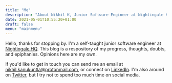 ```yaml
---
title: "Me"
description: "About Nikhil K, Junior Software Engineer at Nightingale HQ"
date: 2021-05-01T10:55:20+01:00
draft: false
menu: "mainmenu"
---
```


Hello, thanks for stopping by. I'm a self-taught junior software engineer at [Nightingale HQ](https://nightingalehq.ai/). This blog is a respository of my progress, thoughts, doubts, and epiphanies. Opinions here are my own.

If you'd like to get in touch you can send me an email at nikhil.kanukuntla@protonmail.com, or connect on [LinkedIn](https://www.linkedin.com/in/nikhil-ka/). I'm also around on [Twitter](https://twitter.com/nikl_0), but I try not to spend too much time on social media.
